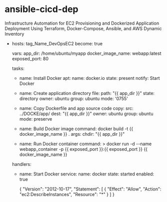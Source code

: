 # ansible-cicd-dep
Infrastructure Automation for EC2 Provisioning and Dockerized Application Deployment Using Terraform, Docker-Compose, Ansible, and AWS Dynamic Inventory


- hosts: tag_Name_DevOpsEC2
  become: true

  vars:
    app_dir: /home/ubuntu/myapp
    docker_image_name: webapp:latest
    exposed_port: 80

  tasks:
    - name: Install Docker
      apt:
        name: docker.io
        state: present
      notify: Start Docker

    - name: Create application directory
      file:
        path: "{{ app_dir }}"
        state: directory
        owner: ubuntu
        group: ubuntu
        mode: '0755'

    - name: Copy Dockerfile and app source code
      copy:
        src: ../DOCKE/app/
        dest: "{{ app_dir }}"
        owner: ubuntu
        group: ubuntu
        mode: preserve

    - name: Build Docker image
      command: docker build -t {{ docker_image_name }} .
      args:
        chdir: "{{ app_dir }}"

    - name: Run Docker container
      command: >
        docker run -d --name webapp_container
        -p {{ exposed_port }}:{{ exposed_port }}
        {{ docker_image_name }}

  handlers:
    - name: Start Docker
      service:
        name: docker
        state: started
        enabled: true


        {
          "Version": "2012-10-17",
          "Statement": [
          {
            "Effect": "Allow",
            "Action": "ec2:DescribeInstances",
            "Resource": "*"
          }
          ]
        }
        